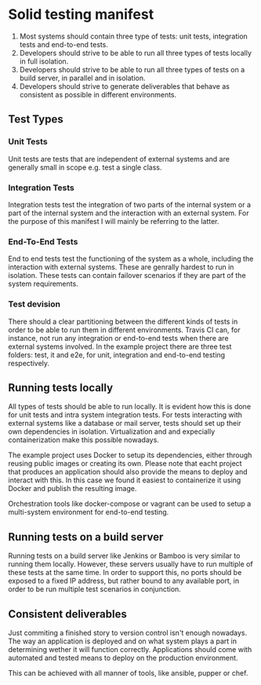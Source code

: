# Solid testing manifest

1. Most systems should contain three type of tests: unit tests, integration tests and end-to-end tests.
2. Developers should strive to be able to run all three types of tests locally in full isolation.
3. Developers should strive to be able to run all three types of tests on a build server, in parallel and in isolation.
4. Developers should strive to generate deliverables that behave as consistent as possible in different environments.
 
## Test Types

### Unit Tests

Unit tests are tests that are independent of external systems and are generally small in scope e.g. test a single 
class.

### Integration Tests

Integration tests test the integration of two parts of the internal system or a part of the internal system and the
interaction with an external system. For the purpose of this manifest I will mainly be referring to the latter.

### End-To-End Tests

End to end tests test the functioning of the system as a whole, including the interaction with external systems. These
are genrally hardest to run in isolation. These tests can contain failover scenarios if they are part of the system 
requirements.

### Test devision
There should a clear partitioning between the different kinds of tests in order to be able to run them in different
environments. Travis CI can, for instance, not run any integration or end-to-end tests when there are external
systems involved. In the example project there are three test folders: test, it and e2e, for unit, integration and 
end-to-end testing respectively.

## Running tests locally
All types of tests should be able to run locally. It is evident how this is done for unit tests and intra system 
integration tests. For tests interacting with external systems like a database or mail server, tests should set up
their own dependencies in isolation. Virtualization and and expecially containerization make this possible nowadays. 

The example project uses Docker to setup its dependencies, either through reusing public images or creating its own.
Please note that eacht project that produces an application should also provide the means to deploy and interact with
this. In this case we found it easiest to containerize it using Docker and publish the resulting image.

Orchestration tools like docker-compose or vagrant can be used to setup a multi-system environment for end-to-end
testing.

## Running tests on a build server
Running tests on a build server like Jenkins or Bamboo is very similar to running them locally. However, these servers
usually have to run multiple of these tests at the same time. In order to support this, no ports should be exposed to
a fixed IP address, but rather bound to any available port, in order to be run multiple test scenarios in conjunction.

## Consistent deliverables
Just commiting a finished story to version control isn't enough nowadays. The way an application is deployed and on 
what system plays a part in determining wether it will function correctly. Applications should come with automated and
tested means to deploy on the production environment. 

This can be achieved with all manner of tools, like ansible, pupper or chef.
